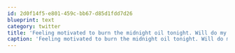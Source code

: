 ```yaml
---
id: 2d0f14f5-e801-459c-bb67-d85d1fdd7d26
blueprint: text
category: twitter
title: 'Feeling motivated to burn the midnight oil tonight. Will do my best to power through the cold + meds!'
caption: 'Feeling motivated to burn the midnight oil tonight. Will do my best to power through the cold + meds!'
---
```

